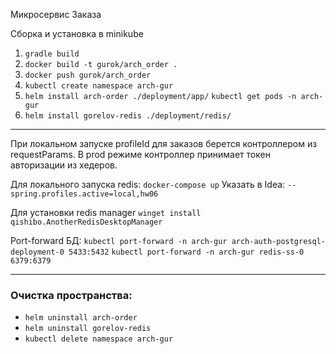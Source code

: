 Микросервис Заказа

Сборка и установка в minikube
1) `gradle build`
2) `docker build -t gurok/arch_order .`
3) `docker push gurok/arch_order`
4) `kubectl create namespace arch-gur`
5) `helm install arch-order ./deployment/app/`
   `kubectl get pods -n arch-gur`
6) `helm install gorelov-redis ./deployment/redis/`

---

При локальном запуске profileId для заказов берется контроллером из requestParams. 
В prod режиме контроллер принимает токен авторизации из хедеров.

Для локального запуска redis: `docker-compose up`
Указать в Idea: `--spring.profiles.active=local,hw06`

Для установки redis manager
`winget install qishibo.AnotherRedisDesktopManager`

Port-forward БД:
`kubectl port-forward -n arch-gur arch-auth-postgresql-deployment-0 5433:5432`
`kubectl port-forward -n arch-gur redis-ss-0 6379:6379`

---
### Очистка пространства:

- `helm uninstall arch-order`
- `helm uninstall gorelov-redis`
- `kubectl delete namespace arch-gur`

